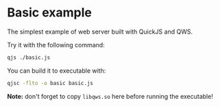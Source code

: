 # Basic example 

The simplest example of web server built with QuickJS and QWS. 

Try it with the following command:
```bash
qjs ./basic.js
```

You can build it to executable with:

```bash
qjsc -flto -o basic basic.js
```

**Note:** don't forget to copy `libqws.so` here before running
the executable!
